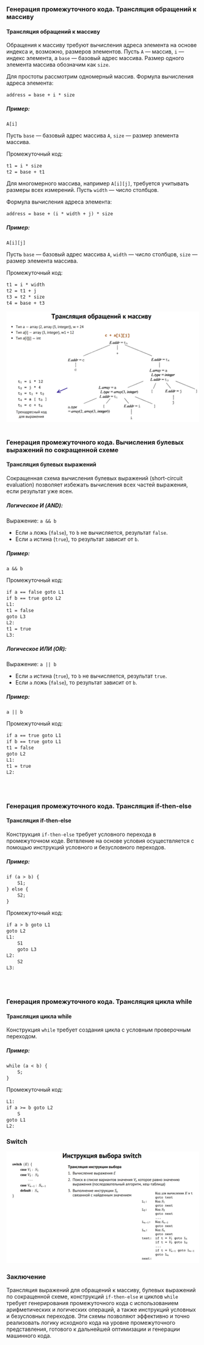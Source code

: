 ### Генерация промежуточного кода. Трансляция обращений к массиву

#### Трансляция обращений к массиву

Обращения к массиву требуют вычисления адреса элемента на основе индекса и, возможно, размеров элементов. Пусть `A` — массив, `i` — индекс элемента, а `base` — базовый адрес массива. Размер одного элемента массива обозначим как `size`.

Для простоты рассмотрим одномерный массив. Формула вычисления адреса элемента:
```
address = base + i * size
```

##### Пример:
```
A[i]
```
Пусть `base` — базовый адрес массива `A`, `size` — размер элемента массива.

Промежуточный код:
```
t1 = i * size
t2 = base + t1
```

Для многомерного массива, например `A[i][j]`, требуется учитывать размеры всех измерений. Пусть `width` — число столбцов.

Формула вычисления адреса элемента:
```
address = base + (i * width + j) * size
```

##### Пример:
```
A[i][j]
```
Пусть `base` — базовый адрес массива `A`, `width` — число столбцов, `size` — размер элемента массива.

Промежуточный код:
```
t1 = i * width
t2 = t1 + j
t3 = t2 * size
t4 = base + t3
```
![img](images/array-translation.jpg)
<br><br>

### Генерация промежуточного кода. Вычисления булевых выражений по сокращенной схеме

#### Трансляция булевых выражений

Сокращенная схема вычисления булевых выражений (short-circuit evaluation) позволяет избежать вычисления всех частей выражения, если результат уже ясен. 

##### Логическое И (AND):
Выражение: `a && b`
- Если `a` ложь (`false`), то `b` не вычисляется, результат `false`.
- Если `a` истина (`true`), то результат зависит от `b`.

##### Пример:
```
a && b
```

Промежуточный код:
```
if a == false goto L1
if b == true goto L2
L1:
t1 = false
goto L3
L2:
t1 = true
L3:
```

##### Логическое ИЛИ (OR):
Выражение: `a || b`
- Если `a` истина (`true`), то `b` не вычисляется, результат `true`.
- Если `a` ложь (`false`), то результат зависит от `b`.

##### Пример:
```
a || b
```

Промежуточный код:
```
if a == true goto L1
if b == true goto L1
t1 = false
goto L2
L1:
t1 = true
L2:
```
<br><br>
### Генерация промежуточного кода. Трансляция if-then-else

#### Трансляция if-then-else

Конструкция `if-then-else` требует условного перехода в промежуточном коде. Ветвление на основе условия осуществляется с помощью инструкций условного и безусловного переходов.

##### Пример:
```
if (a > b) {
    S1;
} else {
    S2;
}
```

Промежуточный код:
```
if a > b goto L1
goto L2
L1:
    S1
    goto L3
L2:
    S2
L3:
```
<br><br>
### Генерация промежуточного кода. Трансляция цикла while

#### Трансляция цикла while

Конструкция `while` требует создания цикла с условным проверочным переходом.

##### Пример:
```
while (a < b) {
    S;
}
```

Промежуточный код:
```
L1:
if a >= b goto L2
    S
goto L1
L2:
```

### Switch
![img](images/switch-translation.jpg)

### Заключение

Трансляция выражений для обращений к массиву, булевых выражений по сокращенной схеме, конструкций `if-then-else` и циклов `while` требует генерирования промежуточного кода с использованием арифметических и логических операций, а также инструкций условных и безусловных переходов. Эти схемы позволяют эффективно и точно реализовать логику исходного кода на уровне промежуточного представления, готового к дальнейшей оптимизации и генерации машинного кода.
